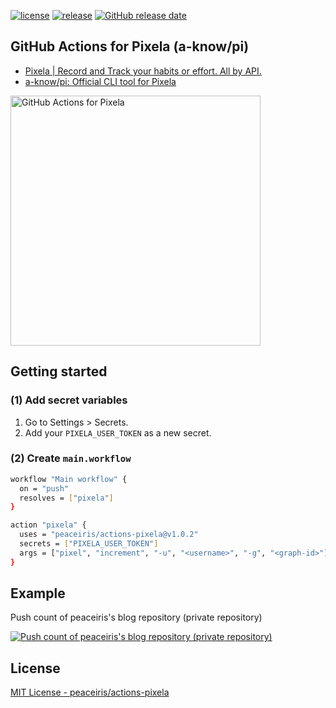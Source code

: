 [![license](https://img.shields.io/github/license/peaceiris/actions-pixela.svg)](https://github.com/peaceiris/actions-pixela/blob/master/LICENSE)
[![release](https://img.shields.io/github/release/peaceiris/actions-pixela.svg)](https://github.com/peaceiris/actions-pixela/releases/latest)
[![GitHub release date](https://img.shields.io/github/release-date/peaceiris/actions-pixela.svg)](https://github.com/peaceiris/actions-pixela/releases)



## GitHub Actions for Pixela (a-know/pi)

- [Pixela | Record and Track your habits or effort. All by API.](https://pixe.la/)
- [a-know/pi: Official CLI tool for Pixela](https://github.com/a-know/pi)

<img width="400" alt="GitHub Actions for Pixela" src="https://repository-images.githubusercontent.com/185308087/eba9ad00-70e8-11e9-8699-18ca2f9d6b79">



## Getting started

### (1) Add secret variables

1. Go to Settings > Secrets.
2. Add your `PIXELA_USER_TOKEN` as a new secret.

### (2) Create `main.workflow`

```sh
workflow "Main workflow" {
  on = "push"
  resolves = ["pixela"]
}

action "pixela" {
  uses = "peaceiris/actions-pixela@v1.0.2"
  secrets = ["PIXELA_USER_TOKEN"]
  args = ["pixel", "increment", "-u", "<username>", "-g", "<graph-id>"]
}
```



## Example

Push count of peaceiris's blog repository (private repository)

[![Push count of peaceiris's blog repository (private repository)](https://pixe.la/v1/users/peaceiris/graphs/reveltb-push)](https://pixe.la/v1/users/peaceiris/graphs/reveltb-push.html)



## License

[MIT License - peaceiris/actions-pixela]

[MIT License - peaceiris/actions-pixela]: https://github.com/peaceiris/actions-pixela/blob/master/LICENSE
